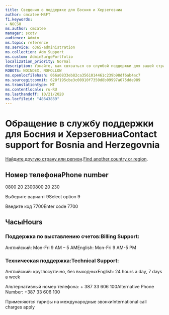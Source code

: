 ```yaml
---
title: Сведения о поддержке для Босния и Херзеговниа
author: cmcatee-MSFT
f1.keywords:
- NOCSH
ms.author: cmcatee
manager: scotv
audience: Admin
ms.topic: reference
ms.service: o365-administration
ms.collection: Adm_Support
ms.custom: AdminSurgePortfolio
localization_priority: Normal
description: Узнайте, как связаться со службой поддержки для вашей страны или региона.
ROBOTS: NOINDEX, NOFOLLOW
ms.openlocfilehash: 066a0833eb82ca3561014461c239b98df6ab4ac7
ms.sourcegitcommit: 628f195cbe3c00910f7350d8b09997a675dde989
ms.translationtype: MT
ms.contentlocale: ru-RU
ms.lasthandoff: 10/21/2020
ms.locfileid: "48643839"
---
```

# <a name="contact-support-for-bosnia-and-herzegovnia"></a><span data-ttu-id="58e61-103">Обращение в службу поддержки для Босния и Херзеговниа</span><span class="sxs-lookup"><span data-stu-id="58e61-103">Contact support for Bosnia and Herzegovnia</span></span>

<span data-ttu-id="58e61-104">[Найдите другую страну или регион](../contact-support-for-business-products.md).</span><span class="sxs-lookup"><span data-stu-id="58e61-104">[Find another country or region](../contact-support-for-business-products.md).</span></span>

## <a name="phone-number"></a><span data-ttu-id="58e61-105">Номер телефона</span><span class="sxs-lookup"><span data-stu-id="58e61-105">Phone number</span></span>
<span data-ttu-id="58e61-106">0800 20 230</span><span class="sxs-lookup"><span data-stu-id="58e61-106">0800 20 230</span></span>

<span data-ttu-id="58e61-107">Выберите вариант 9</span><span class="sxs-lookup"><span data-stu-id="58e61-107">Select option 9</span></span>

<span data-ttu-id="58e61-108">Введите код 7700</span><span class="sxs-lookup"><span data-stu-id="58e61-108">Enter code 7700</span></span>

## <a name="hours"></a><span data-ttu-id="58e61-109">Часы</span><span class="sxs-lookup"><span data-stu-id="58e61-109">Hours</span></span>
### <a name="billing-support"></a><span data-ttu-id="58e61-110">Поддержка по выставлению счетов:</span><span class="sxs-lookup"><span data-stu-id="58e61-110">Billing Support:</span></span>

<span data-ttu-id="58e61-111">Английский: Mon-Fri 9 AM – 5 AM</span><span class="sxs-lookup"><span data-stu-id="58e61-111">English: Mon-Fri 9 AM-5 PM</span></span>

### <a name="technical-support"></a><span data-ttu-id="58e61-112">Техническая поддержка:</span><span class="sxs-lookup"><span data-stu-id="58e61-112">Technical Support:</span></span>

<span data-ttu-id="58e61-113">Английский: круглосуточно, без выходных</span><span class="sxs-lookup"><span data-stu-id="58e61-113">English: 24 hours a day, 7 days a week</span></span>

<span data-ttu-id="58e61-114">Альтернативный номер телефона: + 387 33 606 100</span><span class="sxs-lookup"><span data-stu-id="58e61-114">Alternative Phone Number: +387 33 606 100</span></span>

<span data-ttu-id="58e61-115">Применяются тарифы на международные звонки</span><span class="sxs-lookup"><span data-stu-id="58e61-115">International call charges apply</span></span>
